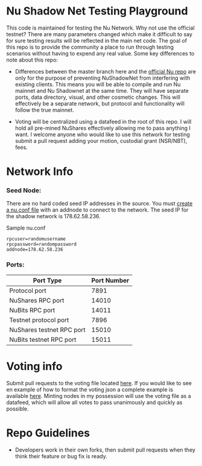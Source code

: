 
Nu Shadow Net Testing Playground
==================================

This code is maintained for testing the Nu Network. Why not use the official testnet? There are many parameters changed which make it difficult to say for sure testing results will be reflected in the main net code. The goal of this repo is to provide the community a place to run through testing scenarios without having to expend any real value. Some key differences to note about this repo:

* Differences between the master branch here and the [official Nu repo](https://bitbucket.org/JordanLeePeershares/Nubit)  are only for the purpose of preventing NuShadowNet from interfering with existing clients. This means you will be able to compile and run Nu mainnet and Nu Shadownet at the same time. They will have separate ports, data directory, visual, and other cosmetic changes. This will effectively be a separate network, but protocol and functionality will follow the true mainnet.

* Voting will be centralized using a datafeed in the root of this repo. I will hold all pre-mined NuShares effectively allowing me to pass anything I want. I welcome anyone who would like to use this network for testing submit a pull request adding your motion, custodial grant (NSR/NBT), fees.

# Network Info

### Seed Node:

There are no hard coded seed IP addresses in the source. You must [create a nu.conf file](https://docs.nubits.com/creating-conf-file/) with an addnode to connect to the network. The seed IP for the shadow network is 178.62.58.236.

Sample nu.conf
```
rpcuser=randomusername
rpcpassword=randompassword
addnode=178.62.58.236
```

### Ports:

Port Type | Port Number  
-------- | --------  
Protocol port | 7891  
NuShares RPC port | 14010 
NuBits RPC port | 14011  
Testnet protocol port | 7896  
NuShares testnet RPC port | 15010  
NuBits testnet RPC port | 15011  
  
# Voting info

Submit pull requests to the voting file located [here](https://github.com/CoinGame/NuShadowTestnet/blob/nushadownet/shadownet.vote). If you would like to see en example of how to format the voting json a complete example is available [here](https://github.com/CoinGame/NuShadowTestnet/blob/nushadownet/sample.vote). Minting nodes in my possession will use the voting file as a datafeed, which will allow all votes to pass unanimously and quickly as possible.
  
# Repo Guidelines

* Developers work in their own forks, then submit pull requests when they think their feature or bug fix is ready.
